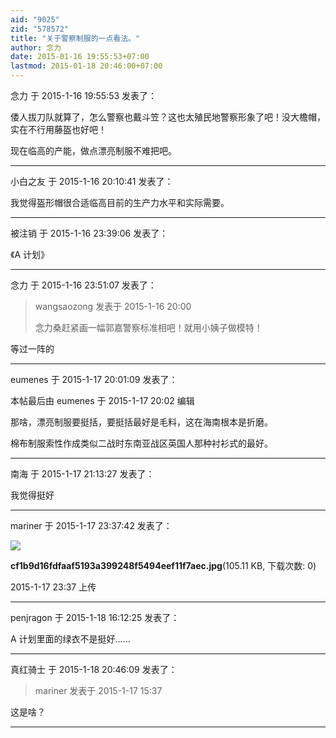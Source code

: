 ```yaml
---
aid: "9025"
zid: "578572"
title: "关于警察制服的一点看法。"
author: 念力
date: 2015-01-16 19:55:53+07:00
lastmod: 2015-01-18 20:46:00+07:00
---
```


念力 于 2015-1-16 19:55:53 发表了：

倭人拔刀队就算了，怎么警察也戴斗笠？这也太殖民地警察形象了吧！没大檐帽，实在不行用藤盔也好吧！

现在临高的产能，做点漂亮制服不难把吧。

---

小白之友 于 2015-1-16 20:10:41 发表了：

我觉得盔形帽很合适临高目前的生产力水平和实际需要。

---

被注销 于 2015-1-16 23:39:06 发表了：

《A 计划》

---

念力 于 2015-1-16 23:51:07 发表了：

> wangsaozong 发表于 2015-1-16 20:00
>
> 念力桑赶紧画一幅郭嘉警察标准相吧！就用小姨子做模特！

等过一阵的

---

eumenes 于 2015-1-17 20:01:09 发表了：

本帖最后由 eumenes 于 2015-1-17 20:02 编辑

那啥，漂亮制服要挺括，要挺括最好是毛料，这在海南根本是折磨。

棉布制服索性作成类似二战时东南亚战区英国人那种衬衫式的最好。

---

南海 于 2015-1-17 21:13:27 发表了：

我觉得挺好

---

mariner 于 2015-1-17 23:37:42 发表了：

![](/9025/233736lyidz4gkk2bm4kbh.jpg)

**cf1b9d16fdfaaf5193a399248f5494eef11f7aec.jpg**(105.11 KB, 下载次数: 0)

2015-1-17 23:37 上传

---

penjragon 于 2015-1-18 16:12:25 发表了：

A 计划里面的绿衣不是挺好……

---

真红骑士 于 2015-1-18 20:46:09 发表了：

> mariner 发表于 2015-1-17 15:37

这是啥？

---
